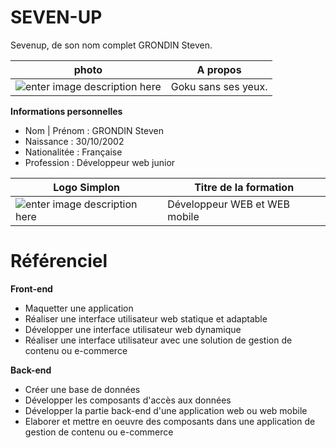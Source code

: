 # SEVEN-UP
Sevenup, de son nom complet GRONDIN Steven.

|photo                         |A propos
|----------------|-------------------------------|
![enter image description here](https://images.discordapp.net/avatars/469157269771124736/1744e8c44fcaeaef2a52eeea0e658f96.png?size=128 ) | Goku sans ses yeux.

**Informations personnelles**
- Nom | Prénom : GRONDIN Steven
- Naissance : 30/10/2002
- Nationalitée : Française
- Profession : Développeur web junior

|Logo Simplon                         |Titre de la formation
|----------------|-------------------------------|
![enter image description here](https://media-exp1.licdn.com/dms/image/C4D0BAQFpXmsjFZw9qw/company-logo_200_200/0/1599758150810?e=2159024400&v=beta&t=rSQ19_k4gdCqwcEmW7khAtUMqjKACh5e4HYLcjIKOFo) | Développeur WEB et WEB mobile
# Référenciel
**Front-end**
- Maquetter une application
- Réaliser une interface utilisateur web statique et adaptable
- Développer une interface utilisateur web dynamique
- Réaliser une interface utilisateur avec une solution de gestion de contenu ou e-commerce

**Back-end**
- Créer une base de données
- Développer les composants d'accès aux données
- Développer la partie back-end d'une application web ou web mobile
- Elaborer et mettre en oeuvre des composants dans une application de gestion de contenu ou e-commerce
